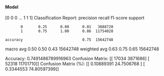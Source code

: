 #### Model
[0 0 0 ... 1 1 1]
Classification Report:
              precision    recall  f1-score   support

           0       0.25      0.00      0.01   3888720
           1       0.75      1.00      0.86  11754028

    accuracy                           0.75  15642748
   macro avg       0.50      0.50      0.43  15642748
weighted avg       0.63      0.75      0.65  15642748

Accuracy: 0.7491486789916963
Confusion Matrix:
[[   17034  3871686]
 [   52318 11701710]]
Confusion Matrix (%):
[[ 0.10889391 24.7506768 ]
 [ 0.3344553  74.80597399]]
